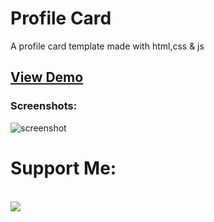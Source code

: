 # Profile Card
A profile card template made with html,css & js
## [View Demo](https://poshtech.eu.org)
### Screenshots:
![screenshot](https://user-images.githubusercontent.com/116538785/216418397-f93b2dd0-b7a3-4fe8-b735-719dbaa3a951.jpg)


# Support Me:
<br>
<a href="https://www.buymeacoffee.com/rownok860"><img src="https://img.buymeacoffee.com/button-api/?text=Support Me&emoji=💻&slug=rownok860&button_colour=5F7FFF&font_colour=ffffff&font_family=Poppins&outline_colour=000000&coffee_colour=FFDD00" /></a>

